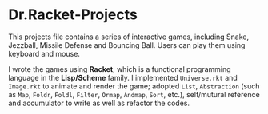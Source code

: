 # Dr.Racket-Projects
This projects file contains a series of interactive games, including Snake, Jezzball, Missile Defense and Bouncing Ball. Users can play them using keyboard and mouse. <br />

I wrote the games using **Racket**, which is a functional programming language in the **Lisp/Scheme** family.
I implemented <code>Universe.rkt</code> and <code>Image.rkt</code> to animate and render the game; adopted <code>List</code>, <code>Abstraction</code> 
(such as <code>Map</code>, <code>Foldr</code>, <code>Foldl</code>, <code>Filter</code>, <code>Ormap</code>, <code>Andmap</code>, <code>Sort</code>, etc.),
self/mutural reference and accumulator to write as well as refactor the codes.
